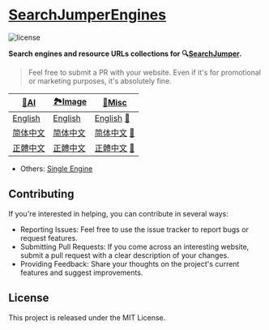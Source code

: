 # [SearchJumperEngines](https://search.hoothin.com/examples/collections.html)

![license](https://img.shields.io/badge/License-MIT-red.svg)

**Search engines and resource URLs collections for 🔍[SearchJumper](https://search.hoothin.com/ "搜索酱 搜尋醬").**

> Feel free to submit a PR with your website. Even if it's for promotional or marketing purposes, it's absolutely fine.

| [🤖AI](AI) | [🏞️Image](Image) | [🧩Misc](Misc) |
|---|---|---|
| [English](https://search.hoothin.com/set/ai_en.html) | [English](https://search.hoothin.com/set/img_en.html) | [English](https://search.hoothin.com/set/misc_en.html)  [🔧](https://github.com/hoothin/SearchJumperEngines/edit/main/Misc/main_en.json) |
| [简体中文](https://search.hoothin.com/set/ai_zh.html) | [简体中文](https://search.hoothin.com/set/img_zh.html) | [简体中文](https://search.hoothin.com/set/misc_zh.html)  [🔧](https://github.com/hoothin/SearchJumperEngines/edit/main/Misc/main_zh.json) |
| [正體中文](https://search.hoothin.com/set/ai_tw.html) | [正體中文](https://search.hoothin.com/set/img_tw.html) | [正體中文](https://search.hoothin.com/set/misc_tw.html)  [🔧](https://github.com/hoothin/SearchJumperEngines/edit/main/Misc/main_tw.json) |

+ Others: 
[Single Engine](Single)
 
## Contributing

If you're interested in helping, you can contribute in several ways:

+ Reporting Issues: Feel free to use the issue tracker to report bugs or request features.
+ Submitting Pull Requests: If you come across an interesting website, submit a pull request with a clear description of your changes.
+ Providing Feedback: Share your thoughts on the project's current features and suggest improvements.

## License

This project is released under the MIT License.
